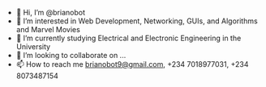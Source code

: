 - 👋 Hi, I’m @brianobot
- 👀 I’m interested in Web Development, Networking, GUIs, and Algorithms and Marvel Movies
- 🌱 I’m currently studying Electrical and Electronic Engineering in the University
- 💞️ I’m looking to collaborate on ...
- 📫 How to reach me brianobot9@gmail.com, +234 7018977031, +234 8073487154

<!---
brianobot/brianobot is a ✨ special ✨ repository because its `README.md` (this file) appears on your GitHub profile.
You can click the Preview link to take a look at your changes.
--->

